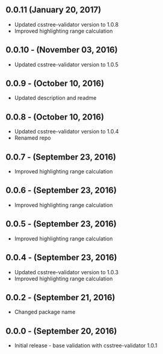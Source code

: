 ## 0.0.11 (January 20, 2017)

- Updated csstree-validator version to 1.0.8
- Improved highlighting range calculation

## 0.0.10 - (November 03, 2016)

- Updated csstree-validator version to 1.0.5

## 0.0.9 - (October 10, 2016)

- Updated description and readme

## 0.0.8 - (October 10, 2016)

- Updated csstree-validator version to 1.0.4
- Renamed repo

## 0.0.7 - (September 23, 2016)

- Improved highlighting range calculation

## 0.0.6 - (September 23, 2016)

- Improved highlighting range calculation

## 0.0.5 - (September 23, 2016)

- Improved highlighting range calculation

## 0.0.4 - (September 23, 2016)

- Updated csstree-validator version to 1.0.3
- Improved highlighting range calculation

## 0.0.2 - (September 21, 2016)

- Changed package name

## 0.0.0 - (September 20, 2016)

- Initial release - base validation with csstree-validator 1.0.1